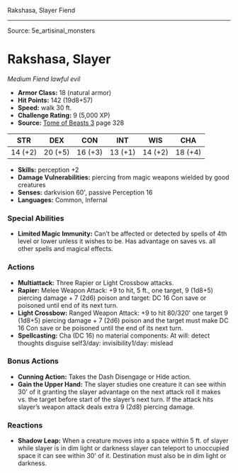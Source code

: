 <MonsterName/>Rakshasa, Slayer</MonsterName>
<CreatureType/>Fiend</CreatureType>



---

Source: 5e_artisinal_monsters

# Rakshasa, Slayer

*Medium* *Fiend* *lawful evil*

- **Armor Class:** 18 (natural armor)
- **Hit Points:** 142 (19d8+57)
- **Speed:** walk 30 ft.
- **Challenge Rating:** 9 (5,000 XP)
- **Source:** [Tome of Beasts 3](https://koboldpress.com/kpstore/product/tome-of-beasts-3-for-5th-edition/) page 328

| STR | DEX | CON | INT | WIS | CHA |
| --- | --- | --- | --- | --- | --- |
| 14 (+2) | 20 (+5) | 16 (+3) | 13 (+1) | 14 (+2) | 18 (+4) |

- **Skills:** perception +2
- **Damage Vulnerabilities:** piercing from magic weapons wielded by good creatures
- **Senses:** darkvision 60', passive Perception 16
- **Languages:** Common, Infernal

### Special Abilities

- **Limited Magic Immunity:** Can’t be affected or detected by spells of 4th level or lower unless it wishes to be. Has advantage on saves vs. all other spells and magical effects.

### Actions

- **Multiattack:** Three Rapier or Light Crossbow attacks.
- **Rapier:** Melee Weapon Attack: +9 to hit, 5 ft., one target, 9 (1d8+5) piercing damage + 7 (2d6) poison and target: DC 16 Con save or poisoned until end of its next turn.
- **Light Crossbow:** Ranged Weapon Attack: +9 to hit 80/320' one target 9 (1d8+5) piercing damage + 7 (2d6) poison and the target must make DC 16 Con save or be poisoned until the end of its next turn.
- **Spellcasting:** Cha (DC 16) no material components: At will: detect thoughts disguise self3/day: invisibility1/day: mislead

### Bonus Actions

- **Cunning Action:** Takes the Dash Disengage or Hide action.
- **Gain the Upper Hand:** The slayer studies one creature it can see within 30' of it granting the slayer advantage on the next attack roll it makes vs. the target before start of the slayer’s next turn. If the attack hits slayer’s weapon attack deals extra 9 (2d8) piercing damage.

### Reactions

- **Shadow Leap:** When a creature moves into a space within 5 ft. of slayer while slayer is in dim light or darkness slayer can teleport to unoccupied space it can see within 30' of it. Destination must also be in dim light or darkness.




